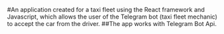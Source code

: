 #An application created for a taxi fleet using the React framework and Javascript, which allows the user of the Telegram bot (taxi fleet mechanic) to accept the car from the driver.
##The app works with Telegram Bot Api.
